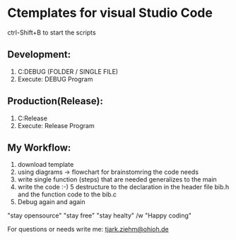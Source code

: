 # Ctemplates for visual Studio Code

ctrl-Shift+B to start the scripts


## Development:
1. C:DEBUG (FOLDER / SINGLE FILE)
2. Execute: DEBUG Program

## Production(Release):
1. C:Release
2. Execute: Release Program

## My Workflow:
1. download template
2. using diagrams -> flowchart for brainstomring the code needs
3. write single function (steps) that are needed generalizes to the main 
4. write the code :-)
5 destructure to the declaration in the header file bib.h and the function code to the bib.c
6. Debug again and again

"stay opensource"
"stay free"
"stay healty"
/w
"Happy coding" 

For questions or needs write me: tjark.ziehm@ohioh.de
